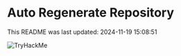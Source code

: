 # Auto Regenerate Repository

This README was last updated: 2024-11-19 15:08:51

 ![TryHackMe](https://tryhackme.com/badge/533634)